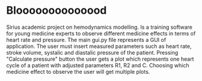 # Bloooooooooooood

Sirius academic project on hemodynamics modelling.
Is a training software for young medicine experts to observe different medicine effects in terms of heart rate and pressure.
The main gui.py file represents a GUI of application. The user must insert measured parameters such as heart rate, stroke volume, systalic and diastalic pressure of the patient.
Pressing "Calculate pressure" button the user gets a plot which represents one heart cycle of a patient with adjusted parameters R1, R2 and C.
Choosing which medicine effect to observe the user will get multiple plots.
